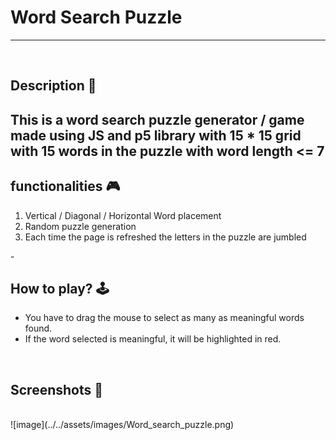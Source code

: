 # **Word Search Puzzle** 

---

<br>

## **Description 📃**
<!-- add your game description here  -->
This is a word search puzzle generator / game made using JS and p5 library with 15 * 15 grid with 15 words in the puzzle with word length <= 7
- 

## **functionalities 🎮**
<!-- add functionalities over here -->
<ol>  
<li>Vertical / Diagonal / Horizontal Word placement</li>
<li>Random puzzle generation</li>
<li>Each time the page is refreshed the letters in the puzzle are jumbled</li>
</ol>
- 
<br>

## **How to play? 🕹️**
<!-- add the steps how to play games -->
- You have to drag the mouse to select as many as meaningful words found.
- If the word selected is meaningful, it will be highlighted in red.

<br>

## **Screenshots 📸**

<br>
<!-- add your screenshots like this --> 
![image](../../assets/images/Word_search_puzzle.png) 

<br>
 